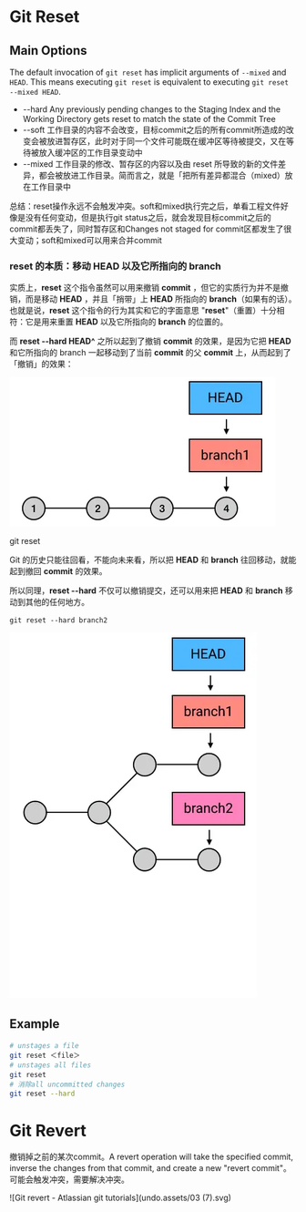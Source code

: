 # Git Reset

## Main Options

The default invocation of `git reset` has implicit arguments of `--mixed` and `HEAD`. This means executing `git reset` is equivalent to executing `git reset --mixed HEAD`.


- --hard Any previously pending changes to the Staging Index and the Working Directory gets reset to match the state of the Commit Tree
-   --soft 工作目录的内容不会改变，目标commit之后的所有commit所造成的改变会被放进暂存区，此时对于同一个文件可能既在缓冲区等待被提交，又在等待被放入缓冲区的工作目录变动中
-  --mixed 工作目录的修改、暂存区的内容以及由 reset 所导致的新的文件差异，都会被放进工作目录。简而言之，就是「把所有差异都混合（mixed）放在工作目录中

总结：reset操作永远不会触发冲突。soft和mixed执行完之后，单看工程文件好像是没有任何变动，但是执行git status之后，就会发现目标commit之后的commit都丢失了，同时暂存区和Changes not staged for commit区都发生了很大变动；soft和mixed可以用来合并commit

### reset 的本质：移动 HEAD 以及它所指向的 branch

实质上，**reset** 这个指令虽然可以用来撤销 **commit** ，但它的实质行为并不是撤销，而是移动 **HEAD** ，并且「捎带」上 **HEAD** 所指向的 **branch**（如果有的话）。也就是说，**reset** 这个指令的行为其实和它的字面意思 "**reset**"（重置）十分相符：它是用来重置 **HEAD** 以及它所指向的 **branch** 的位置的。

而 **reset --hard HEAD^** 之所以起到了撤销 **commit** 的效果，是因为它把 **HEAD** 和它所指向的 branch 一起移动到了当前 **commit** 的父 **commit** 上，从而起到了「撤销」的效果：

![img](image/44.webp)

git reset

Git 的历史只能往回看，不能向未来看，所以把 **HEAD** 和 **branch** 往回移动，就能起到撤回 **commit** 的效果。

所以同理，**reset --hard** 不仅可以撤销提交，还可以用来把 **HEAD** 和 **branch** 移动到其他的任何地方。



```shell
git reset --hard branch2
```

![img](image/4428.webp)


## Example
```sh
# unstages a file
git reset ＜file＞
# unstages all files
git reset
# 消除all uncommitted changes
git reset --hard
```

# Git Revert

撤销掉之前的某次commit。A revert operation will take the specified commit, inverse the changes from that commit, and create a new "revert commit"。可能会触发冲突，需要解决冲突。

![Git revert - Atlassian git tutorials](undo.assets/03 (7).svg)

